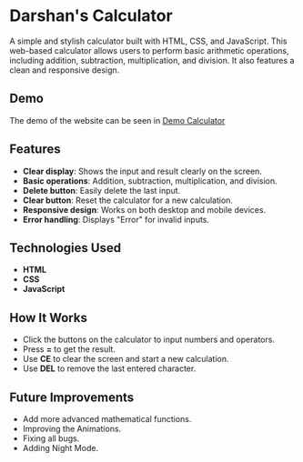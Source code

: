 # Darshan's Calculator

A simple and stylish calculator built with HTML, CSS, and JavaScript. This web-based calculator allows users to perform basic arithmetic operations, including addition, subtraction, multiplication, and division. It also features a clean and responsive design.

## Demo
The demo of the website can be seen in [Demo Calculator](https://calculatorbydarshan.tiiny.site/)

## Features

- **Clear display**: Shows the input and result clearly on the screen.
- **Basic operations**: Addition, subtraction, multiplication, and division.
- **Delete button**: Easily delete the last input.
- **Clear button**: Reset the calculator for a new calculation.
- **Responsive design**: Works on both desktop and mobile devices.
- **Error handling**: Displays "Error" for invalid inputs.

## Technologies Used

- **HTML**
- **CSS**
- **JavaScript**

## How It Works
- Click the buttons on the calculator to input numbers and operators.
- Press **=** to get the result.
- Use **CE** to clear the screen and start a new calculation.
- Use **DEL** to remove the last entered character.

## Future Improvements
- Add more advanced mathematical functions.
- Improving the Animations.
- Fixing all bugs.
- Adding Night Mode.
